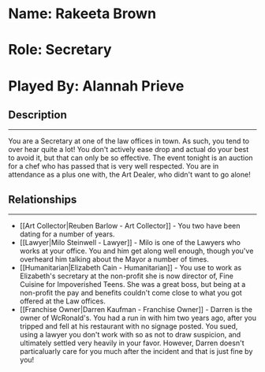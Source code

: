 # Name: Rakeeta Brown
# Role: Secretary
# Played By: Alannah Prieve

## Description
---
You are a Secretary at one of the law offices in town. As such, you tend to over hear quite a lot! You don't actively ease drop and actual do your best to avoid it, but that can only be so effective. The event tonight is an auction for a chef who has passed that is very well respected. You are in attendance as a plus one with, the Art Dealer, who didn't want to go alone!

## Relationships
---
- [[Art Collector|Reuben Barlow - Art Collector]]  - You two have been dating for a number of years.
- [[Lawyer|Milo Steinwell - Lawyer]]  - Milo is one of the Lawyers who works at your office.  You and him get along well enough, though you've overheard him talking about the Mayor a number of times.
- [[Humanitarian|Elizabeth Cain - Humanitarian]]  - You use to work as Elizabeth's secretary at the non-profit she is now director of, Fine Cuisine for Impoverished Teens. She was a great boss, but being at a non-profit the pay and benefits couldn't come close to what you got offered at the Law offices.
- [[Franchise Owner|Darren Kaufman - Franchise Owner]] - Darren is the owner of WcRonald's. You had a run in with him two years ago, after you tripped and fell at his restaurant with no signage posted. You sued, using a lawyer you don't work with so as not to draw suspicion, and ultimately settled very heavily in your favor. However, Darren doesn't particaluarly care for you much after the incident and that is just fine by you! 